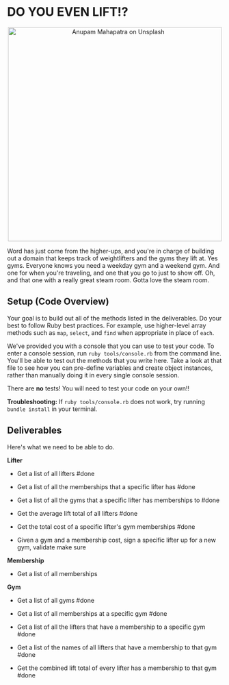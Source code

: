 # DO YOU EVEN LIFT!?

<p align="center">
  <img src="https://curriculum-content.s3.amazonaws.com/module-1/ruby-oo-relationships/gym-membership-exercise/Image_122_GymGoers.png" alt="Anupam Mahapatra on Unsplash" width="500"/>
</p>

Word has just come from the higher-ups, and you're in charge of building out a domain that keeps track of weightlifters and the gyms they lift at.  Yes gyms. Everyone knows you need a weekday gym and a weekend gym. And one for when you're traveling, and one that you go to just to show off.  Oh, and that one with a really great steam room.  Gotta love the steam room.

## Setup (Code Overview)

Your goal is to build out all of the methods listed in the deliverables. Do your best to follow Ruby best practices. For example, use higher-level array methods such as `map`, `select`, and `find` when appropriate in place of `each`.

We've provided you with a console that you can use to test your code. To enter a console session, run `ruby tools/console.rb` from the command line. You'll be able to test out the methods that you write here. Take a look at that file to see how you can pre-define variables and create object instances, rather than manually doing it in every single console session.

There are **no** tests! You will need to test your code on your own!!

**Troubleshooting:** If `ruby tools/console.rb` does not work, try running `bundle install` in your terminal.

## Deliverables

Here's what we need to be able to do.

**Lifter**

  - Get a list of all lifters #done

  - Get a list of all the memberships that a specific lifter has #done

  - Get a list of all the gyms that a specific lifter has memberships to  #done

  - Get the average lift total of all lifters #done

  - Get the total cost of a specific lifter's gym memberships #done

  - Given a gym and a membership cost, sign a specific lifter up for a new gym, validate make sure 

**Membership**

  - Get a list of all memberships

**Gym**

  - Get a list of all gyms #done

  - Get a list of all memberships at a specific gym #done

  - Get a list of all the lifters that have a membership to a specific gym #done

  - Get a list of the names of all lifters that have a membership to that gym #done

  - Get the combined lift total of every lifter has a membership to that gym #done 
